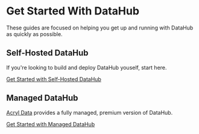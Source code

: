 # Get Started With DataHub

These guides are focused on helping you get up and running with DataHub as quickly as possible.

## Self-Hosted DataHub

If you're looking to build and deploy DataHub youself, start here. 

<a
    className='button button--primary button--lg'
    href="quickstart">
    Get Started with Self-Hosted DataHub
</a>

## Managed DataHub

[Acryl Data](https://www.acryldata.io/product) provides a fully managed, premium version of DataHub.

<a
    className='button button--primary button--lg'
    href="authentication/guides/add-users">
    Get Started with Managed DataHub
</a>